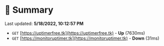 # 📖 Summary
Last updated: **5/18/2022, 10:12:57 PM**

- `GET` [https://uptimerfree.tk](https://uptimerfree.tk) - **Up** (7630ms)
- `GET` [https://monitoruptimer.tk](https://monitoruptimer.tk) - **Down** (31ms)
